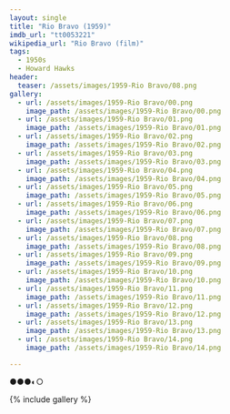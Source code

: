 ```yaml
---
layout: single
title: "Rio Bravo (1959)"
imdb_url: "tt0053221"
wikipedia_url: "Rio Bravo (film)"
tags:
  - 1950s 
  - Howard Hawks
header:
  teaser: /assets/images/1959-Rio Bravo/08.png
gallery:
  - url: /assets/images/1959-Rio Bravo/00.png
    image_path: /assets/images/1959-Rio Bravo/00.png  
  - url: /assets/images/1959-Rio Bravo/01.png
    image_path: /assets/images/1959-Rio Bravo/01.png
  - url: /assets/images/1959-Rio Bravo/02.png
    image_path: /assets/images/1959-Rio Bravo/02.png
  - url: /assets/images/1959-Rio Bravo/03.png
    image_path: /assets/images/1959-Rio Bravo/03.png
  - url: /assets/images/1959-Rio Bravo/04.png
    image_path: /assets/images/1959-Rio Bravo/04.png
  - url: /assets/images/1959-Rio Bravo/05.png
    image_path: /assets/images/1959-Rio Bravo/05.png
  - url: /assets/images/1959-Rio Bravo/06.png
    image_path: /assets/images/1959-Rio Bravo/06.png
  - url: /assets/images/1959-Rio Bravo/07.png
    image_path: /assets/images/1959-Rio Bravo/07.png
  - url: /assets/images/1959-Rio Bravo/08.png
    image_path: /assets/images/1959-Rio Bravo/08.png
  - url: /assets/images/1959-Rio Bravo/09.png
    image_path: /assets/images/1959-Rio Bravo/09.png
  - url: /assets/images/1959-Rio Bravo/10.png
    image_path: /assets/images/1959-Rio Bravo/10.png
  - url: /assets/images/1959-Rio Bravo/11.png
    image_path: /assets/images/1959-Rio Bravo/11.png
  - url: /assets/images/1959-Rio Bravo/12.png
    image_path: /assets/images/1959-Rio Bravo/12.png
  - url: /assets/images/1959-Rio Bravo/13.png
    image_path: /assets/images/1959-Rio Bravo/13.png
  - url: /assets/images/1959-Rio Bravo/14.png
    image_path: /assets/images/1959-Rio Bravo/14.png

---
```

●●●◐○

{% include gallery %}
